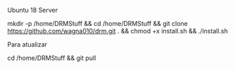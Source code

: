 Ubuntu 18 Server

mkdir -p /home/DRMStuff && cd /home/DRMStuff && git clone https://github.com/wagna010/drm.git . && chmod +x install.sh && ./install.sh

Para atualizar

cd /home/DRMStuff && git pull
